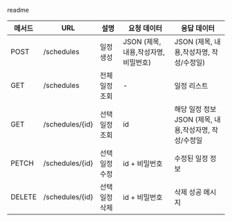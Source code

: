 readme

| 메서드    | URL             | 설명       | 요청 데이터 | 응답 데이터 |
|--------|-----------------|----------|-------------|-------------|
| POST   | /schedules      | 일정 생성    | JSON (제목, 내용,작성자명, 비밀번호) | JSON (제목, 내용,작성자명, 작성/수정일)  |
| GET    | /schedules      | 전체 일정 조회 | - | 일정 리스트 |
| GET    | /schedules/{id} | 선택 일정 조회 | id | 해당 일정 정보<br/>JSON (제목, 내용,작성자명, 작성/수정일 |
| PETCH  | /schedules/{id} | 선택 일정 수정 | id + 비밀번호 | 수정된 일정 정보 |
| DELETE | /schedules/{id} | 선택 일정 삭제 | id + 비밀번호 | 삭제 성공 메시지 |


